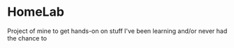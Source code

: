 # HomeLab
Project of mine to get hands-on on stuff I've been learning and/or never had the chance to
